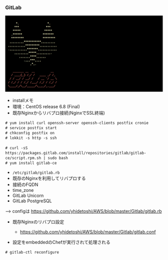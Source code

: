 ### GitLab

![Alt Text](https://github.com/yhidetoshi/Pictures/raw/master/aws/gitlab-icon.png)

- installメモ
 - 環境：CentOS release 6.8 (Final)
 - 既存Nginxからリバプロ接続(NginxでSSL終端)
 
```
# yum install curl openssh-server openssh-clients postfix cronie
# service postfix start
# chkconfig postfix on
# lokkit -s http -s ssh

# curl -sS https://packages.gitlab.com/install/repositories/gitlab/gitlab-ce/script.rpm.sh | sudo bash
# yum install gitlab-ce
```
- `/etc/gitlab/gitlab.rb`
 - 既存のNginxを利用してリバプロする
 - 接続のFQDN
 - time_zone
 - GitLab Unicorn
 - GitLab PostgreSQL
 
--> configは https://github.com/yhidetoshi/AWS/blob/master/Gitlab/gitlab.rb

- 既存Nginxのリバプロ設定
  - https://github.com/yhidetoshi/AWS/blob/master/Gitlab/gitlab.conf

- 設定をembeddedのChefが実行されて処理される
```
# gitlab-ctl reconfigure
```

